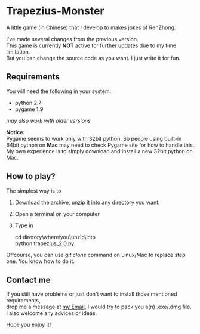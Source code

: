 Trapezius-Monster
=================


  
A little game (in Chinese) that I develop to makes jokes of RenZhong. 

I've made several changes from the previous version.  
This game is currently **NOT** active for further updates due to my time limitation.  
But you can change the source code as you want. I just write it for fun.  

Requirements
-----------------------
You will need the following in your system:
* python 2.7
* pygame 1.9  

*may also work with older versions*

**Notice:**  
Pygame seems to work only with 32bit python.
So people using built-in 64bit python on **Mac** may need to check Pygame site for how to handle this.  
My own experience is to simply download and install a new 32bit python on Mac.  

How to play?
-----------------------
The simplest way is to  
1.  Download the archive, unzip it into any directory you want.  
2.  Open a terminal on your computer  
3.  Type in

    cd diretory\where\you\unzip\into    
    python trapezius_2.0.py

Offcourse, you can use *git clone* command on Linux/Mac to replace step one.
You know how to do it.

Contact me
-------------------
If you still have problems or just don't want to install those mentioned requirements,  
drop me a message at [my Email](schan.huang@gmail.com), I would try to pack you a(n) .exe/.dmg file.  
I also welcome any advices or ideas.  

Hope you enjoy it!
